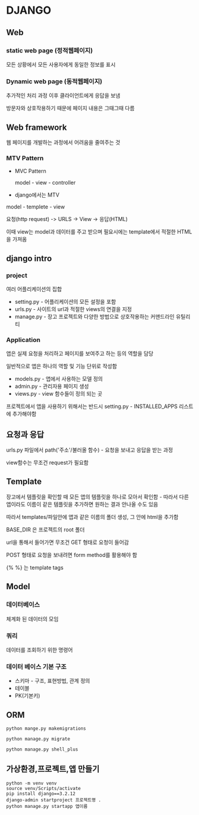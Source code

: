 # DJANGO

## Web

### static web page (정적웹페이지)

모든 상황에서 모든 사용자에게 동일한 정보를 표시

### Dynamic web page (동적웹페이지)

추가적인 처리 과정 이후 클라이언트에게 응답을 보냄

방문자와 상호작용하기 때문에 페이지 내용은 그때그때 다름



## Web framework

웹 페이지를 개발하는 과정에서 어려움을 줄여주는 것

### MTV Pattern

- MVC Pattern

  model - view - controller

- django에서는 MTV

model - templete - view

요청(http request) -> URLS -> View -> 응답(HTML)

이때 view는 model과 데이터를 주고 받으며 필요시에는 template에서 적절한 HTML을 가져옴  



## django intro

### project

여러 어플리케이션의 집합

- setting.py - 어플리케이션의 모든 설정을 포함
- urls.py - 사이트의 url과 적절한 views의 연결을 지정
- manage.py - 장고 프로젝트와 다양한 방법으로 상호작용하는 커맨드라인 유틸리티

### Application

앱은 실제 요청을 처리하고 페이지를 보여주고 하는 등의 역할을 담당

일반적으로 앱은 하나의 역할 및 기능 단위로 작성함

- models.py - 앱에서 사용하는 모델 정의
- admin.py - 관리자용 페이지 생성
- views.py - view 함수들이 정의 되는 곳

프로젝트에서 앱을 사용하기 위해서는 반드시 setting.py - INSTALLED_APPS 리스트에 추가해야함



## 요청과 응답

urls.py 파일에서 path('주소'/불러올 함수) - 요청을 보내고 응답을 받는 과정

view함수는 무조건 request가 필요함



## Template

장고에서 템플릿을 확인할 때 모든 앱의 템플릿을 하나로 모아서 확인함 - 따라서 다른 앱이라도 이름이 같은 템플릿을 추가하면 원하는 결과 안나올 수도 있음

따라서 templates/파일안에 앱과 같은 이름의 폴더 생성, 그 안에 html을 추가함



BASE_DIR 은 프로젝트의 root 폴더



url을 통해서 들어가면 무조건 GET 형태로 요청이 들어감

POST 형태로 요청을 보내려면 form method를 활용해야 함



{% %} 는 template tags 



## Model

### 데이터베이스

체계화 된 데이터의 모임

### 쿼리

데이터를 조회하기 위한 명령어

### 데이터 베이스 기본 구조

- 스키마 - 구조, 표현방법, 관계 정의
- 테이블
- PK(기본키)



## ORM

`python mange.py makemigrations`

`python manage.py migrate`

`python manage.py shell_plus`





## 가상환경,프로젝트,앱 만들기

```
python -m venv venv
source venv/Scripts/activate
pip install django==3.2.12
django-admin startproject 프로젝트명 .
python manage.py startapp 앱이름
```

